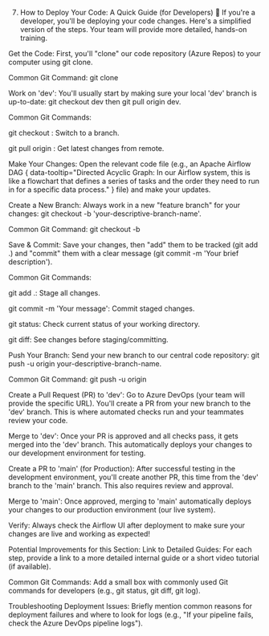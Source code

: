 7. How to Deploy Your Code: A Quick Guide (for Developers) 🚀
If you're a developer, you'll be deploying your code changes. Here's a simplified version of the steps. Your team will provide more detailed, hands-on training.

Get the Code: First, you'll "clone" our code repository (Azure Repos) to your computer using git clone.

Common Git Command: git clone <repository-url>

Work on 'dev': You'll usually start by making sure your local 'dev' branch is up-to-date: git checkout dev then git pull origin dev.

Common Git Commands:

git checkout <branch-name>: Switch to a branch.

git pull origin <branch-name>: Get latest changes from remote.

Make Your Changes: Open the relevant code file (e.g., an Apache Airflow DAG { data-tooltip="Directed Acyclic Graph: In our Airflow system, this is like a flowchart that defines a series of tasks and the order they need to run in for a specific data process." } file) and make your updates.

Create a New Branch: Always work in a new "feature branch" for your changes: git checkout -b 'your-descriptive-branch-name'.

Common Git Command: git checkout -b <new-branch-name>

Save & Commit: Save your changes, then "add" them to be tracked (git add .) and "commit" them with a clear message (git commit -m 'Your brief description').

Common Git Commands:

git add .: Stage all changes.

git commit -m 'Your message': Commit staged changes.

git status: Check current status of your working directory.

git diff: See changes before staging/committing.

Push Your Branch: Send your new branch to our central code repository: git push -u origin your-descriptive-branch-name.

Common Git Command: git push -u origin <your-branch-name>

Create a Pull Request (PR) to 'dev': Go to Azure DevOps (your team will provide the specific URL). You'll create a PR from your new branch to the 'dev' branch. This is where automated checks run and your teammates review your code.

Merge to 'dev': Once your PR is approved and all checks pass, it gets merged into the 'dev' branch. This automatically deploys your changes to our development environment for testing.

Create a PR to 'main' (for Production): After successful testing in the development environment, you'll create another PR, this time from the 'dev' branch to the 'main' branch. This also requires review and approval.

Merge to 'main': Once approved, merging to 'main' automatically deploys your changes to our production environment (our live system).

Verify: Always check the Airflow UI after deployment to make sure your changes are live and working as expected!

Potential Improvements for this Section:
Link to Detailed Guides: For each step, provide a link to a more detailed internal guide or a short video tutorial (if available).

Common Git Commands: Add a small box with commonly used Git commands for developers (e.g., git status, git diff, git log).

Troubleshooting Deployment Issues: Briefly mention common reasons for deployment failures and where to look for logs (e.g., "If your pipeline fails, check the Azure DevOps pipeline logs").